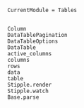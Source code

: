 ```@meta
CurrentModule = Tables
```

```@contents
```

```@docs
Column
DataTablePagination
DataTableOptions
DataTable
active_columns
columns
rows
data
table
Stipple.render
Stipple.watch
Base.parse
```
